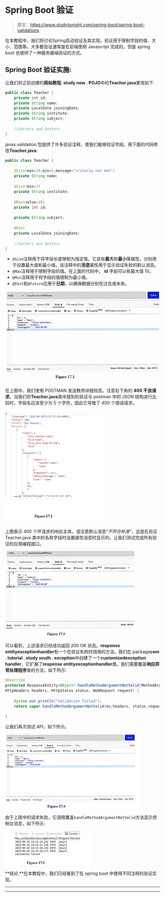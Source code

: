 # Spring Boot 验证

> 原文：<https://www.studytonight.com/spring-boot/spring-boot-validations>

在本教程中，我们将讨论Spring启动验证及其实现。验证用于限制字段的值、大小、范围等。大多数验证通常是在前端使用 Javascript 完成的，但是 spring boot 也提供了一种服务器端验证的方式。

## Spring Boot 验证实施:

让我们将之前创建的**网站教程. study now . POJO**中的**Teacher.java**更改如下:

```java
public class Teacher {
    private int id;
    private String name;
    private LocalDate joiningDate;
    private String institute;
    private String subject;

    //Setters and Getters
} 
```

javax.validation 包提供了许多验证注释，使我们能够验证字段。用下面的代码修改**Teacher.java**:

```java
public class Teacher {

    @Size(max=10,min=5,message="criteria not met")
    private String name;

    @Size(min=3)
    private String institute;

    @Max(value=10)
    private int id;

    private String subject;

    @Past
    private LocalDate joiningDate;

    //Setters and Getters
}
```

*   `@Size`注释用于将字段长度限制为指定值。它具有**最大**和**最小**等属性，分别用于设置最大值和最小值。该注释中的**消息**属性用于显示验证失败的默认消息。
*   `@Max`注释用于限制字段的值。在上面的代码中， **id** 字段可以有最大值 10。
*   `@Min`注释用于将字段的值限制为最小值。
*   `@Past`和`@Future`应用于**日期**，以确保数据分别在过去或未来。

![](img/9ef01025f57ea88057a10c8b99e784f3.png)

在上图中，我们使用 POSTMAN 发送教师详细信息。注意右下角的 **400 不良请求**。当我们将**Teacher.java**类中提到的验证与 postman 中的 JSON 结构进行比较时，字段名应该至少为 5 个字符，因此它导致了 400 个错误请求。

![](img/f865258bac02eeb4dfc708a56167a22a.png)

上图表示 400 个坏请求的响应主体。请注意默认消息“*不符合标准”*，这是在验证 Teacher.java 类中的名称字段时设置属性消息时显示的。让我们测试完成所有验证的应用编程接口。

![](img/ab25bec9cf73fd235116dd4a9b613d49.png)

可以看到，上述请求已经成功返回 200 OK 状态。**response entityexceptionhandler**有一个在验证失败时调用的方法。我们在 package**com . tutorial . study south . exception**中创建了一个**customizedexception handler**，它扩展了**response entityexceptionhandler**类。我们需要覆盖**响应异常处理程序**类的方法，如下所示:

```java
@Override
protected ResponseEntity<Object> handleMethodArgumentNotValid(MethodArgumentNotValidException ex,
HttpHeaders headers, HttpStatus status, WebRequest request) {

    System.out.println("Validation failed");
    return super.handleMethodArgumentNotValid(ex,headers, status,request);

}
```

让我们再次测试 API，如下所示。

![](img/05d49807f34ff7d8a6ed1f71c1c13b60.png)

由于上图中的请求失败，它调用覆盖`handleMethodArgumentNotValid`方法显示控制台消息，如下所示:

![](img/23c523403b68ef82bdbcbec4b4064c09.png)

**结论:**在本教程中，我们已经看到了在 spring boot 中使用不同注释的验证实现。

* * *

* * *